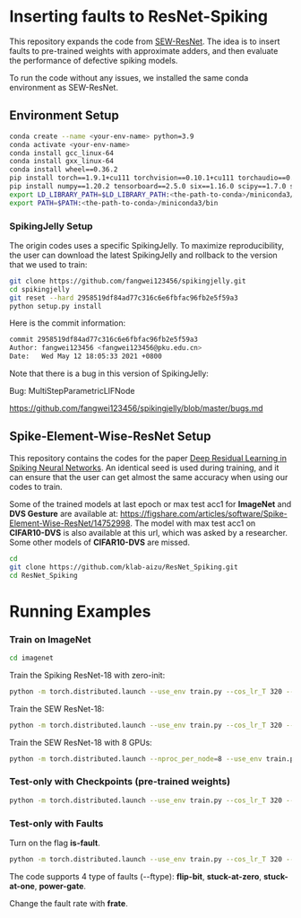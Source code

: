 # Inserting faults to ResNet-Spiking

This repository expands the code from [SEW-ResNet](https://github.com/fangwei123456/Spike-Element-Wise-ResNet). The idea is to insert faults to pre-trained weights with approximate adders, and then evaluate the performance of defective spiking models.

To run the code without any issues, we installed the same conda environment as SEW-ResNet.

## Environment Setup

```bash
conda create --name <your-env-name> python=3.9
conda activate <your-env-name>
conda install gcc_linux-64
conda install gxx_linux-64
conda install wheel==0.36.2
pip install torch==1.9.1+cu111 torchvision==0.10.1+cu111 torchaudio==0.9.1 -f https://download.pytorch.org/whl/torch_stable.html
pip install numpy==1.20.2 tensorboard==2.5.0 six==1.16.0 scipy==1.7.0 setuptools==57.0.0 tqdm==4.61.1 matplotlib==3.4.2 ninja==1.10.2 protobuf==3.8.0 pillow==8.2.0 cython binary_fractions
export LD_LIBRARY_PATH=$LD_LIBRARY_PATH:<the-path-to-conda>/miniconda3/lib
export PATH=$PATH:<the-path-to-conda>/miniconda3/bin
```
### SpikingJelly Setup
The origin codes uses a specific SpikingJelly. To maximize reproducibility, the user can download the latest SpikingJelly and rollback to the version that we used to train:

```bash
git clone https://github.com/fangwei123456/spikingjelly.git
cd spikingjelly
git reset --hard 2958519df84ad77c316c6e6fbfac96fb2e5f59a3
python setup.py install
```

Here is the commit information:

```bash
commit 2958519df84ad77c316c6e6fbfac96fb2e5f59a3
Author: fangwei123456 <fangwei123456@pku.edu.cn>
Date:   Wed May 12 18:05:33 2021 +0800
```

Note that there is a bug in this version of SpikingJelly:

Bug: MultiStepParametricLIFNode

https://github.com/fangwei123456/spikingjelly/blob/master/bugs.md

## Spike-Element-Wise-ResNet Setup

This repository contains the codes for the paper [Deep Residual Learning in Spiking Neural Networks](https://arxiv.org/abs/2102.04159). An identical seed is used during training, and it can ensure that the user can get almost the same accuracy when using our codes to train. 

Some of the trained models at last epoch or max test acc1 for **ImageNet** and **DVS Gesture** are available at: https://figshare.com/articles/software/Spike-Element-Wise-ResNet/14752998. The model with max test acc1 on **CIFAR10-DVS** is also available at this url, which was asked by a researcher. Some other models of **CIFAR10-DVS** are missed.

```bash
cd 
git clone https://github.com/klab-aizu/ResNet_Spiking.git
cd ResNet_Spiking
```
# Running Examples

### Train on ImageNet

```bash
cd imagenet
```

Train the Spiking ResNet-18 with zero-init:

```bash
python -m torch.distributed.launch --use_env train.py --cos_lr_T 320 --model spiking_resnet18 -b 32 --output-dir ./logs --tb --print-freq 4096 --amp --cache-dataset --T 4 --lr 0.1 --epoch 320 --data-path /home/data/ImageNet --device cuda:0 --zero_init_residual
```

Train the SEW ResNet-18:

```bash
python -m torch.distributed.launch --use_env train.py --cos_lr_T 320 --model sew_resnet18 -b 32 --output-dir ./logs --tb --print-freq 4096 --amp --cache-dataset --connect_f ADD --T 4 --lr 0.1 --epoch 320 --data-path /home/data/ImageNet --device cuda:0
```

Train the SEW ResNet-18 with 8 GPUs:

```bash
python -m torch.distributed.launch --nproc_per_node=8 --use_env train.py --cos_lr_T 320 --model sew_resnet18 -b 32 --output-dir ./logs --tb --print-freq 4096 --amp --cache-dataset --connect_f ADD --T 4 --lr 0.1 --epoch 320 --data-path /home/data/ImageNet
```

### Test-only with Checkpoints (pre-trained weights)

```bash
python -m torch.distributed.launch --use_env train.py --cos_lr_T 320 --model spiking_resnet18 -b 32 --output-dir ./logs --tb --print-freq 4096 --amp --cache-dataset --T 4 --lr 0.1 --epoch 320 --data-path /home/data/ImageNet --device cuda:0 --zero_init_residual --resume /home/data/checkpoint-imagenet/sew18_checkpoint_319.pth --test-only
```
### Test-only with Faults

Turn on the flag **is-fault**.

```bash
python -m torch.distributed.launch --use_env train.py --cos_lr_T 320 --model spiking_resnet18 -b 32 --output-dir ./logs --tb --print-freq 4096 --amp --cache-dataset --T 4 --lr 0.1 --epoch 320 --data-path /home/data/ImageNet --device cuda:0 --zero_init_residual --resume /home/data/checkpoint-imagenet/sew18_checkpoint_319.pth --test-only --is-fault True --ftype flip-bit --frate 0.01
```

The code supports 4 type of faults (--ftype): **flip-bit**, **stuck-at-zero**, **stuck-at-one**, **power-gate**.

Change the fault rate with **frate**.



